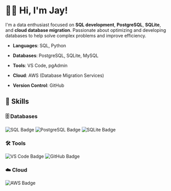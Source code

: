 # 👋🏾 Hi, I'm Jay!

I'm a data enthusiast focused on **SQL development**, **PostgreSQL**, **SQLite**, and **cloud database migration**. Passionate about optimizing and developing databases to help solve complex problems and improve efficiency.



- **Languages**: SQL, Python
  
- **Databases**: PostgreSQL, SQLite, MySQL
  
- **Tools**: VS Code, pgAdmin
  
- **Cloud**: AWS (Database Migration Services)
  
- **Version Control**: GitHub
  
  

## 🚀 Skills

### 🗄️ Databases
![SQL Badge](https://img.shields.io/badge/SQL-Expert-informational?style=flat&logo=postgresql&logoColor=white&color=blue)
![PostgreSQL Badge](https://img.shields.io/badge/PostgreSQL-Expert-informational?style=flat&logo=postgresql&logoColor=white&color=blue)
![SQLite Badge](https://img.shields.io/badge/SQLite-Expert-informational?style=flat&logo=sqlite&logoColor=white&color=blue)

### 🛠️ Tools
![VS Code Badge](https://img.shields.io/badge/VS%20Code-Editor-informational?style=flat&logo=visual-studio-code&logoColor=white&color=007ACC)
![GitHub Badge](https://img.shields.io/badge/GitHub-Version%20Control-informational?style=flat&logo=github&logoColor=white&color=181717)

### ☁️ Cloud
![AWS Badge](https://img.shields.io/badge/AWS-Cloud%20Platform-informational?style=flat&logo=amazon-aws&logoColor=white&color=FF9900)
